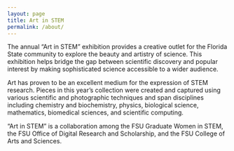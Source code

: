 ```yaml
---
layout: page
title: Art in STEM
permalink: /about/
---
```


The annual “Art in STEM” exhibition provides a creative outlet for the Florida State community to explore the beauty and artistry of science. This exhibition helps bridge the gap between scientific discovery and popular interest by making sophisticated science accessible to a wider audience.

Art has proven to be an excellent medium for the expression of STEM research. Pieces in this year’s collection were created and captured using various scientific and photographic techniques and span disciplines including chemistry and biochemistry, physics, biological science, mathematics, biomedical sciences, and scientific computing.

“Art in STEM” is a collaboration among the FSU Graduate Women in STEM, the FSU Office of Digital Research and Scholarship, and the FSU College of Arts and Sciences.
